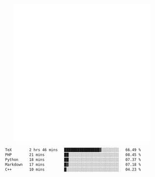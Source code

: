 <div align="center">
    <a href="https://konst.fish">
        <img src="https://raw.githubusercontent.com/konstfish/konstfish/master/fish.svg" alt="Logo" width="450"/>
    </a>
</div>

<!--START_SECTION:waka-->
```text
TeX        2 hrs 46 mins   ████████████████▓░░░░░░░░   66.49 % 
PHP        21 mins         ██░░░░░░░░░░░░░░░░░░░░░░░   08.45 % 
Python     18 mins         ██░░░░░░░░░░░░░░░░░░░░░░░   07.37 % 
Markdown   17 mins         █▓░░░░░░░░░░░░░░░░░░░░░░░   07.18 % 
C++        10 mins         █░░░░░░░░░░░░░░░░░░░░░░░░   04.23 % 
```
<!--END_SECTION:waka-->
